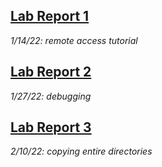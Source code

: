 **[Lab Report 1](lab-report-1-week-2.html)** 
---
*1/14/22: remote access tutorial*

**[Lab Report 2](lab-report-2-week-4.html)** 
---
*1/27/22: debugging*

**[Lab Report 3](lab-report-3-week-6.html)** 
---
*2/10/22: copying entire directories*
